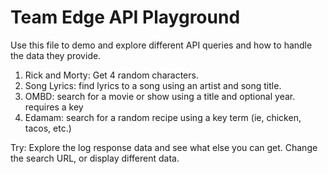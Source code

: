 Team Edge API Playground
=================

Use this file to demo and explore different API queries and how to
handle the data they provide.

1. Rick and Morty: Get 4 random characters. 
2. Song Lyrics: find lyrics to a song using an artist and song title.
3. OMBD: search for a movie or show using a title and optional year. requires a key
4. Edamam: search for a random recipe using a key term (ie, chicken, tacos, etc.)
    
    
Try: Explore the log response data and see what else you can get. Change the search URL, or display different data.
   
